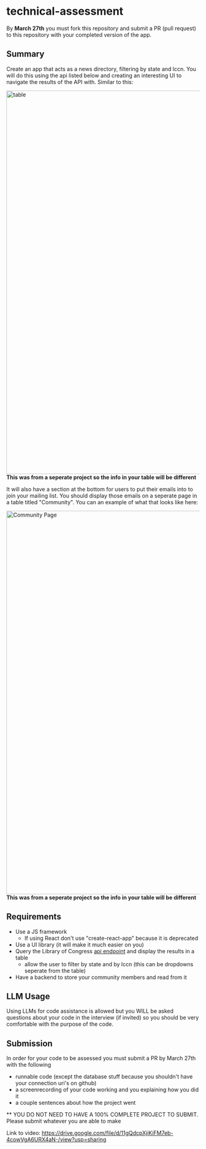 # technical-assessment
By <b>March 27th</b> you must fork this repository and submit a PR (pull request) to this repository with your completed version of the app. 

## Summary
Create an app that acts as a news directory, filtering by state and lccn. You will do this using the api listed below and creating an interesting UI to navigate the results of the API with. Similar to this:

<img src="https://www.codehim.com/wp-content/uploads/2023/10/Filter-Table-with-Select-Option-in-JavaScript.png" alt="table" width="1000px"/> <br/>
<b>This was from a seperate project so the info in your table will be different</b>

It will also have a section at the bottom for users to put their emails into to join your mailing list. You should display those emails on a seperate page in a table titled "Community". You can an example of what that looks like here:

<img src='./demo-ss/Community-page-demo.png' alt="Community Page" width="1000px"/> <br/>
<b>This was from a seperate project so the info in your table will be different</b>



## Requirements
- Use a JS framework
    - If using React don't use "create-react-app" because it is deprecated
- Use a UI library (it will make it much easier on you)
- Query the Library of Congress [api endpoint](https://chroniclingamerica.loc.gov/newspapers.json) and display the results in a table
    - allow the user to filter by state and by lccn (this can be dropdowns seperate from the table)
- Have a backend to store your community members and read from it

## LLM Usage
Using LLMs for code assistance is allowed but you WILL be asked questions about your code in the interview (if invited) so you should be very comfortable with the purpose of the code.

## Submission
In order for your code to be assessed you must submit a PR by March 27th with the following
- runnable code (except the database stuff because you shouldn't have your connection uri's on github)
- a screenrecording of your code working and you explaining how you did it
- a couple sentences about how the project went

** YOU DO NOT NEED TO HAVE A 100% COMPLETE PROJECT TO SUBMIT. Please submit whatever you are able to make 


Link to video: https://drive.google.com/file/d/11gQdcpXjiKiFM7eb-4cowVgA6URX4aN-/view?usp=sharing 
